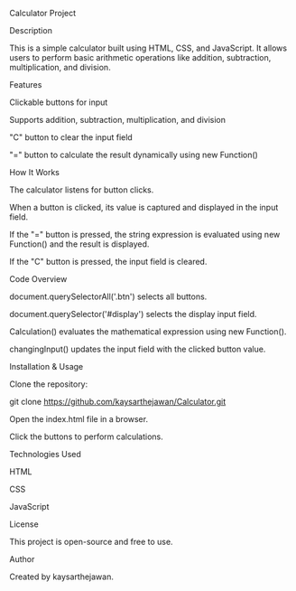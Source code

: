 Calculator Project

Description

This is a simple calculator built using HTML, CSS, and JavaScript. It allows users to perform basic arithmetic operations like addition, subtraction, multiplication, and division.

Features

Clickable buttons for input

Supports addition, subtraction, multiplication, and division

"C" button to clear the input field

"=" button to calculate the result dynamically using new Function()

How It Works

The calculator listens for button clicks.

When a button is clicked, its value is captured and displayed in the input field.

If the "=" button is pressed, the string expression is evaluated using new Function() and the result is displayed.

If the "C" button is pressed, the input field is cleared.

Code Overview

document.querySelectorAll('.btn') selects all buttons.

document.querySelector('#display') selects the display input field.

Calculation() evaluates the mathematical expression using new Function().

changingInput() updates the input field with the clicked button value.

Installation & Usage

Clone the repository:

git clone https://github.com/kaysarthejawan/Calculator.git

Open the index.html file in a browser.

Click the buttons to perform calculations.

Technologies Used

HTML

CSS

JavaScript

License

This project is open-source and free to use.

Author

Created by kaysarthejawan.
